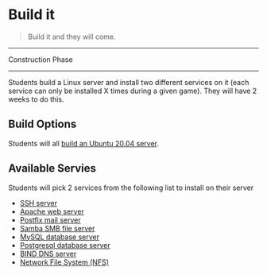 # Build it

> Build it and they will come.

---
Construction Phase

---

Students build a Linux server and install two different services on it (each service can only be installed X times during a given game).  They will have 2 weeks to do this.

## Build Options

Students will all [build an Ubuntu 20.04 server](https://github.com/Cyberwildcats/BuildersStarter/blob/main/activities/linux/install_ubuntu_server.md).

## Available Servies 
Students will pick 2 services from the following list to install on their server

* [SSH server](https://github.com/Cyberwildcats/BuildersStarter/tree/main/activities/linux/services/ssh.md)
* [Apache web server](https://github.com/Cyberwildcats/BuildersStarter/tree/main/activities/linux/services/apache.md)
* [Postfix mail server](https://github.com/Cyberwildcats/BuildersStarter/tree/main/activities/linux/services/postfix.md)
* [Samba SMB file server](https://github.com/Cyberwildcats/BuildersStarter/tree/main/activities/linux/services/samba.md)
* [MySQL database server](https://github.com/Cyberwildcats/BuildersStarter/tree/main/activities/linux/services/mysql.md)
* [Postgresql database server](https://github.com/Cyberwildcats/BuildersStarter/tree/main/activities/linux/services/postgres.md)
* [BIND DNS server](https://github.com/Cyberwildcats/BuildersStarter/tree/main/activities/linux/services/bind.md)
* [Network File System (NFS)](https://github.com/Cyberwildcats/BuildersStarter/tree/main/activities/linux/services/nfs.md)